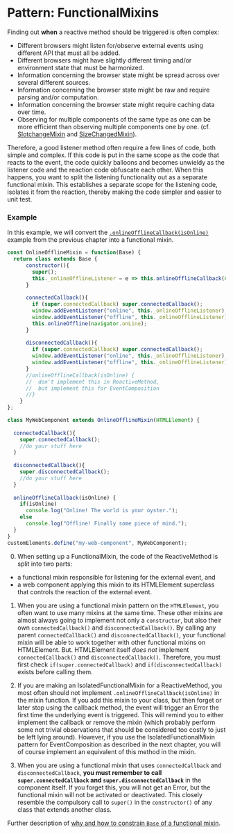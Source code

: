 # Pattern: FunctionalMixins
Finding out **when** a reactive method should be triggered is often complex:
* Different browsers might listen for/observe external events using different API that must all be added.
* Different browsers might have slightly different timing and/or environment state that must be harmonized.
* Information concerning the browser state might be spread across over several different sources.
* Information concerning the browser state might be raw and require parsing and/or computation.
* Information concerning the browser state might require caching data over time. 
* Observing for multiple components of the same type as one can be more efficient than observing multiple components one by one.
(cf. [SlotchangeMixin](../chapter2/Mixin2_SlotchangeMixin.md) and [SizeChangedMixin](Mixin2_SizeChangedMixin.md)).

Therefore, a good listener method often require a few lines of code, both simple and complex.
If this code is put in the same scope as the code that reacts to the event, 
the code quickly balloons and becomes unwieldy as the listener code and the reaction code obfuscate each other.
When this happens, you want to split the listening functionality out as a separate functional mixin. 
This establishes a separate scope for the listening code, isolates it from the reaction, thereby 
making the code simpler and easier to unit test.

### Example 
In this example, we will convert the [`.onlineOfflineCallback(isOnline)`](Pattern1_ReactiveMethod.md)
example from the previous chapter into a functional mixin.

```javascript
const OnlineOfflineMixin = function(Base) {                              //[0] listening
  return class extends Base {                                                  
      constructor(){
        super();
        this._onlineOfflineListener = e => this.onlineOfflineCallback(navigator.onLine);   
      }
      
      connectedCallback(){
        if (super.connectedCallback) super.connectedCallback();           //[1]
        window.addEventListener("online", this._onlineOfflineListener);   
        window.addEventListener("offline", this._onlineOfflineListener);  
        this.onlineOffline(navigator.onLine);                             
      }
                                                                
      disconnectedCallback(){
        if (super.connectedCallback) super.connectedCallback();           //[1]
        window.addEventListener("online", this._onlineOfflineListener);                   
        window.addEventListener("offline", this._onlineOfflineListener);                  
      }                                                                                                                                                                               
      //onlineOfflineCallback(isOnline) {
      //  don't implement this in ReactiveMethod,                         //[2]
      //  but implement this for EventComposition                         //[2]
      //} 
    }                                                                                     
};

class MyWebComponent extends OnlineOfflineMixin(HTMLElement) {            //[0] reaction
                                               
  connectedCallback(){                                                    //[3]
    super.connectedCallback();                                            //don't forget this      
    //do your stuff here                                                  
  }
                                                            
  disconnectedCallback(){                                                 //[3]
    super.disconnectedCallback();                                         //don't forget this
    //do your stuff here
  }
                                        
  onlineOfflineCallback(isOnline) {                                       //[0] The reactive method
    if(isOnline)                                                                       
      console.log("Online! The world is your oyster.");                                
    else                                                                               
      console.log("Offline! Finally some piece of mind.");                             
  }                                                                                    
}                                                                                      
customElements.define("my-web-component", MyWebComponent);
``` 
0. When setting up a FunctionalMixin, the code of the ReactiveMethod is split into two parts:
* a functional mixin responsible for listening for the external event, and
* a web component applying this mixin to its HTMLElement superclass that 
controls the reaction of the external event.
                                                                  
1. When you are using a functional mixin pattern on the `HTMLElement`, 
you often want to use many mixins at the same time.
These other mixins are almost always going to implement not only a `constructor`, 
but also their own `connectedCallback()` and `disconnectedCallback()`.
By calling any parent `connectedCallback()` and `disconnectedCallback()`,
your functional mixin will be able to work together with other functional mixins on HTMLElement.
But. HTMLElement itself *does not* implement `connectedCallback()` and `disconnectedCallback()`.
Therefore, you must first check `if(super.connectedCallback)` and `if(disconnectedCallback)` exists 
before calling them.

2. If you are making an IsolatedFunctionalMixin for a ReactiveMethod,
you most often should not implement `.onlineOfflineCallback(isOnline)` in the mixin function.
If you add this mixin to your class, but then forget or later stop using the callback method,
the event will trigger an Error the first time the underlying event is triggered. 
This will remind you to either implement the callback or remove the mixin 
(which probably perform some not trivial observations that should be considered too costly to just
be left lying around).
However, if you use the IsolatedFunctionalMixin pattern for EventComposition as described in the
next chapter, you will of course implement an equivalent of this method in the mixin.

3. When you are using a functional mixin that uses `connectedCallback` and `disconnectedCallback`,
**you must remember to call `super.connectedCallback` and `super.disconnectedCallback`** in the component itself. 
If you forget this, you will not get an Error, but the functional mixin will not be activated or deactivated.
This closely resemble the compulsory call to `super()` in the `constructor()` of any class that extends another class. 

Further description of [why and how to constrain `Base` of a functional mixin](Discussion_IsolatedFunctionalMixin.md).